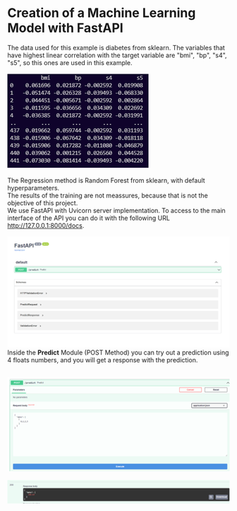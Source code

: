 <H1><strong>Creation of a Machine Learning Model with FastAPI</strong></H1>

The data used for this example is diabetes from sklearn. The variables that have highest linear correlation with the target variable are "bmi", "bp", "s4", "s5", so this ones are used in this example. 
<br>
<br><img src="https://raw.githubusercontent.com/Jorgearredondoe/Machine-Learning-fastapi/master/assets/img1.png" alt="variables"/>
<br><br>The Regression method is Random Forest from sklearn, with default hyperparameters.
<br>The results of the training are not meassures, because that is not the objective of this project.
<br>
We use FastAPI with Uvicorn server implementation. To access to the main interface of the API you can do it with the following URL http://127.0.0.1:8000/docs.
<br>
<br><img src="https://raw.githubusercontent.com/Jorgearredondoe/Machine-Learning-fastapi/master/assets/img2.png" alt="API"/>
<br>
Inside the <strong>Predict</strong> Module (POST Method) you can try out a prediction using 4 floats numbers, and you will get a response with the prediction.

<br><img src="https://raw.githubusercontent.com/Jorgearredondoe/Machine-Learning-fastapi/master/assets/img3.png" alt="POST Predict"/>
<br>
<br><img src="https://raw.githubusercontent.com/Jorgearredondoe/Machine-Learning-fastapi/master/assets/img4.png" alt="Predict Response"/>
<br>